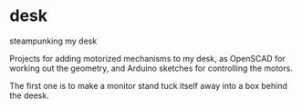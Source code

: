 # desk
steampunking my desk

Projects for adding motorized mechanisms to my desk, as OpenSCAD for working out the geometry, and Arduino sketches for controlling the motors.

The first one is to make a monitor stand tuck itself away into a box behind the deesk.
